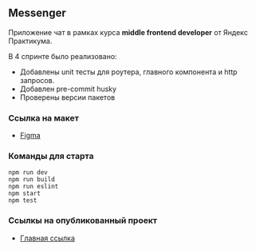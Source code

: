 ## Messenger

Приложение чат в рамках курса
**middle frontend developer**
от Яндекс Практикума.

В 4 спринте было реализовано:

-  Добавлены unit тесты для роутера, главного компонента и http запросов.
-  Добавлен pre-commit husky
-  Проверены версии пакетов

### Ссылка на макет

- [Figma](https://www.figma.com/design/jF5fFFzgGOxQeB4CmKWTiE/Chat_external_link?node-id=1-2&node-type=frame&t=q5Z0Er72e3hCzZU0-0)

### Команды для старта
    npm run dev
    npm run build
    npm run eslint
    npm start
    npm test

### Ссылкы на опубликованный проект

- [Главная ссылка](https://scintillating-raindrop-9c168b.netlify.app/messenger)

